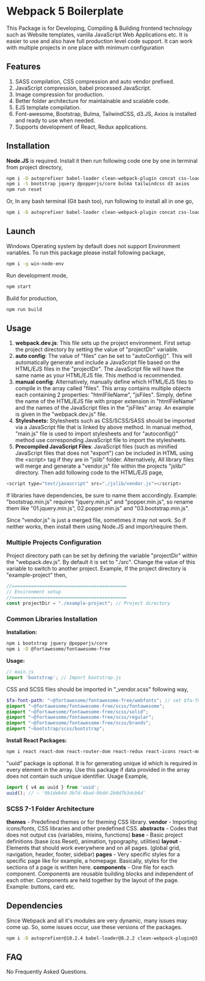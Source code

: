 # Webpack 5 Boilerplate

This Package is for Developing, Compiling & Building frontend technology such as Website templates, vanilla JavaScript Web Applications etc. It is easier to use and also have full production level code support. It can work with multiple projects in one place with minimum configuration

## Features

1. SASS compilation, CSS compression and auto vendor prefixed.
2. JavaScript compression, babel processed JavaScript.
3. Image compression for production.
4. Better folder architecture for maintainable and scalable code.
5. EJS template compilation.
6. Font-awesome, Bootstrap, Bulma, TailwindCSS, d3.JS, Axios is installed and ready to use when needed.
7. Supports development of React, Redux applications.

## Installation

**Node.JS** is required. Install it then run following code one by one in terminal from project directory,

```bash
npm i -D autoprefixer babel-loader clean-webpack-plugin concat css-loader ejs-easy-loader html-loader html-webpack-plugin image-minimizer-webpack-plugin imagemin-jpegtran imagemin-optipng imagemin-svgo imagemin-gifsicle mini-css-extract-plugin node-sass css-minimizer-webpack-plugin postcss postcss-loader prettier sass-loader style-loader webpack webpack-cli webpack-dev-server webpack-merge @babel/preset-env @babel/preset-react @babel/core @babel/plugin-transform-runtime @babel/runtime-corejs3 @babel/plugin-proposal-class-properties @fortawesome/fontawesome-free
npm i -S bootstrap jquery @popperjs/core bulma tailwindcss d3 axios
npm run reset
```
Or, In any bash terminal (Git bash too), run following to install all in one go,

```bash
npm i -D autoprefixer babel-loader clean-webpack-plugin concat css-loader ejs-easy-loader html-loader html-webpack-plugin image-minimizer-webpack-plugin imagemin-jpegtran imagemin-optipng imagemin-svgo imagemin-gifsicle mini-css-extract-plugin node-sass css-minimizer-webpack-plugin postcss postcss-loader prettier sass-loader style-loader webpack webpack-cli webpack-dev-server webpack-merge @babel/preset-env @babel/preset-react @babel/core @babel/plugin-transform-runtime @babel/runtime-corejs3 @babel/plugin-proposal-class-properties @fortawesome/fontawesome-free && npm i -S bootstrap jquery @popperjs/core bulma tailwindcss d3 axios && npm run reset
```



## Launch

Windows Operating system by default does not support Environment variables. To run this package please install following package,

```bash
npm i -g win-node-env
```

Run development mode,

```bash
npm start
```

Build for production,

```bash
npm run build
```



## Usage

1. **webpack.dev.js**: This file sets up the project environment. First setup the project directory by setting the value of "projectDir" variable.
2. **auto config**: The value of "files" can be set to "autoConfig()". This will automatically generate and include a JavaScript file based on the HTML/EJS files in the "projectDir". The JavaScript file will have the same name as your HTML/EJS file. This method is recommended.
3. **manual config**:  Alternatively, manually define which HTML/EJS files to compile in the array called "files". This array contains multiple objects each containing 2 properties: "htmlFileName", "jsFiles". Simply, define the name of the HTML/EJS file with proper extension in "htmlFileName" and the names of the JavaScript files in the "jsFiles" array. An example is given in the "webpack.dev.js" file.
4. **Stylesheets:** Stylesheets such as CSS/SCSS/SASS should be imported via a JavaScript file that is linked by above method. In manual method, "main.js" file is used to import stylesheets and for "autoconfig()" method use corresponding JavaScript file to import the stylesheets.
5. **Precompiled JavaScript Files**: JavaScript files (such as minified JavaScript files that does not "export") can be included in HTML using the \<script\> tag if they are in "jslib" folder. Alternatively, All library files will merge and generate a "vendor.js" file within the projects "jslib/" directory.  Then add following code to the HTML/EJS page,

```javascript
<script type="text/javascript" src="./jslib/vendor.js"></script>
```

 If libraries have dependencies, be sure to name them accordingly. Example: "bootstrap.min.js" requires "jquery.min.js" and "popper.min.js", so rename them like "01.jquery.min.js", 02.popper.min.js" and "03.bootstrap.min.js".

Since "vendor.js" is just a merged file, sometimes it may not work. So if neither works, then install them using Node.JS and import/require them.

### Multiple Projects Configuration

Project directory path can be set by defining the variable "projectDir" within the "webpack.dev.js". By default it is set to "./src". Change the value of this variable to switch to another project. Example, If the project directory is "example-project" then,

```javascript
//==========================================
// Environment setup
//==========================================
const projectDir = "./example-project"; // Project directory
```

### Common Libraries Installation

**Installation:**

```bash
npm i bootstrap jquery @popperjs/core
npm i -D @fortawesome/fontawesome-free
```

**Usage:**

```javascript
// main.js
import 'bootstrap'; // Import bootstrap.js
```

CSS and SCSS files should be imported in "\_vendor.scss" following way,

```scss
$fa-font-path: "~@fortawesome/fontawesome-free/webfonts"; // set $fa-font-path value
@import "~@fortawesome/fontawesome-free/scss/fontawesome";
@import "~@fortawesome/fontawesome-free/scss/solid";
@import "~@fortawesome/fontawesome-free/scss/regular";
@import "~@fortawesome/fontawesome-free/scss/brands";
@import "~bootstrap/scss/bootstrap";
```

**Install React Packages:**

```bash
npm i react react-dom react-router-dom react-redux react-icons react-moment jwt-decode redux redux-thunk moment uuid
```

"uuid" package is optional. It is for generating unique id which is required in every element in the array. Use this package if data provided in the array does not contain such unique identifier.  Usage Example,

```javascript
import { v4 as uuid } from 'uuid';
uuid(); // ⇨ '9b1deb4d-3b7d-4bad-9bdd-2b0d7b3dcb6d'
```



### SCSS 7-1 Folder Architecture

**themes** - Predefined themes or for theming CSS library.
**vendor** - Importing icons/fonts, CSS libraries and other predefined CSS.
**abstracts** - Codes that does not output css (variables, mixins, functions)
**base** - Basic project definitions (base (css Reset), animation, typography, utilities)
**layout** - Elements that should work everywhere and on all pages. (global grid, navigation, header, footer, sidebar)
**pages** - Very specific styles for a specific page like for example, a homepage. Basically, styles for the sections of a page is written here.
**components** - One file for each component. Components are reusable building blocks and independent of each other. Components are held together by the layout of the page. Example: buttons, card etc.

## Dependencies

Since Webpack and all it's modules are very dynamic, many issues may come up. So, some issues occur, use these versions of the packages.

```bash
npm i -D autoprefixer@10.2.4 babel-loader@8.2.2 clean-webpack-plugin@3.0.0 concat@1.0.3 css-loader@5.0.2 css-minimizer-webpack-plugin@1.2.0 ejs-easy-loader@0.1.4 html-loader@2.1.0 html-webpack-plugin@5.2.0 image-minimizer-webpack-plugin@2.2.0 imagemin-gifsicle@7.0.0 imagemin-jpegtran@7.0.0 imagemin-optipng@8.0.0 imagemin-svgo@8.0.0 mini-css-extract-plugin@1.3.8 node-sass@5.0.0 postcss@8.2.6 postcss-loader@5.0.0 prettier@2.2.1 sass-loader@11.0.1 style-loader@2.0.0 webpack@5.23.0 webpack-cli@4.5.0 webpack-dev-server@3.11.2 webpack-merge@5.7.3 @babel/preset-env@7.12.17 @babel/preset-react@7.12.13 @babel/core@7.12.17 @babel/plugin-transform-runtime@7.12.17 @babel/runtime-corejs3@7.12.18 @babel/plugin-proposal-class-properties@7.12.13
```



## FAQ

No Frequently Asked Questions.